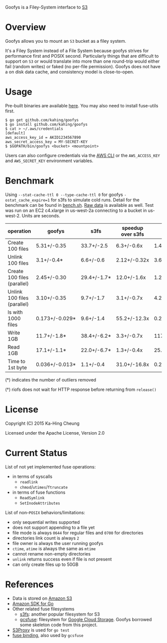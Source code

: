 Goofys is a Filey-System interface to [S3](https://aws.amazon.com/s3/)

# Overview

Goofys allows you to mount an `S3` bucket as a filey system.

It's a Filey System instead of a File System because goofys strives
for performance first and POSIX second. Particularly things that are
difficult to support on `S3` or would translate into more than one
round-trip would either fail (random writes) or faked (no per-file
permission). Goofys does not have a on disk data cache, and
consistency model is close-to-open.

# Usage

Pre-built binaries are available [here](https://github.com/kahing/goofys/releases/). You may also need to install fuse-utils first.

```ShellSession
$ go get github.com/kahing/goofys
$ go install github.com/kahing/goofys
$ cat > ~/.aws/credentials
[default]
aws_access_key_id = AKID1234567890
aws_secret_access_key = MY-SECRET-KEY
$ $GOPATH/bin/goofys <bucket> <mountpoint>
```

Users can also configure credentials via the
[AWS CLI](https://docs.aws.amazon.com/cli/latest/userguide/cli-chap-getting-started.html)
or the `AWS_ACCESS_KEY` and `AWS_SECRET_KEY` environment variables.

# Benchmark

Using `--stat-cache-ttl 0 --type-cache-ttl 0` for goofys
`-ostat_cache_expire=1` for s3fs to simulate cold runs. Detail for the
benchmark can be found in
[bench.sh](https://github.com/kahing/goofys/blob/master/bench/bench.sh). [Raw data](https://github.com/kahing/goofys/blob/master/bench/)
is available as well. Test was run on an EC2 c4.xlarge in us-west-2a
connecting to a bucket in us-west-2. Units are seconds.

operation | goofys |  s3fs  | speedup over s3fs | riofs† | speedup over riofs |
----------| ------ | ------ | ----------------- | ------ | ------------------ |
Create 100 files | 5.31+/-0.35 | 33.7+/-2.5 | 6.3+/-0.6x | 1.43+/-0.21† | 0.27+/-0.04x
Unlink 100 files | 3.1+/-0.4* | 6.6+/-0.6 | 2.12+/-0.32x | 3.63+/-0.33 | 1.17+/-0.17x
Create 100 files (parallel) | 2.45+/-0.30 | 29.4+/-1.7* | 12.0+/-1.6x | 1.25+/-0.16† | 0.51+/-0.09x
Unlink 100 files (parallel) | 3.10+/-0.35 | 9.7+/-1.7 | 3.1+/-0.7x | 4.2+/-0.4 | 1.36+/-0.20x
ls with 1000 files | 0.173+/-0.029* | 9.6+/-1.4 | 55.2+/-12.3x | 0.21+/-0.09* | 1.2+/-0.6x
Write 1GB | 11.7+/-1.8* | 38.4+/-6.2* | 3.3+/-0.7x | 117.1+/-3.7 | 10.0+/-1.6x
Read 1GB | 17.1+/-1.1* | 22.0+/-6.7* | 1.3+/-0.4x | 25.2+/-1.0 | 1.48+/-0.11x
Time to 1st byte | 0.036+/-0.013* | 1.1+/-0.4 | 31.0+/-16.8x | 0.275+/-0.018* | 7.6+/-2.9x

(*) indicates the number of outliers removed

(†) riofs does not wait for HTTP response before returning from `release()`

# License

Copyright (C) 2015 Ka-Hing Cheung

Licensed under the Apache License, Version 2.0

# Current Status

List of not yet implemented fuse operations:
  * in terms of syscalls
    * `readlink`
    * `chmod`/`utimes`/`ftruncate`
  * in terms of fuse functions
    * `ReadSymlink`
    * `SetInodeAttributes`

List of non-`POSIX` behaviors/limitations:
  * only sequential writes supported
  * does not support appending to a file yet
  * file mode is always `0644` for regular files and `0700` for directories
  * directories link count is always `2`
  * file owner is always the user running goofys
  * `ctime`, `atime` is always the same as `mtime`
  * cannot rename non-empty directories
  * `unlink` returns success even if file is not present
  * can only create files up to 50GB

# References

  * Data is stored on [Amazon S3](https://aws.amazon.com/s3/)
  * [Amazon SDK for Go](https://github.com/aws/aws-sdk-go)
  * Other related fuse filesystems
    * [s3fs](https://github.com/s3fs-fuse/s3fs-fuse): another popular filesystem for S3
    * [gcsfuse](https://github.com/googlecloudplatform/gcsfuse):
      filesystem for
      [Google Cloud Storage](https://cloud.google.com/storage/). Goofys
      borrowed some skeleton code from this project.
  * [S3Proxy](https://github.com/andrewgaul/s3proxy) is used for `go test`
  * [fuse binding](https://github.com/jacobsa/fuse), also used by `gcsfuse`
